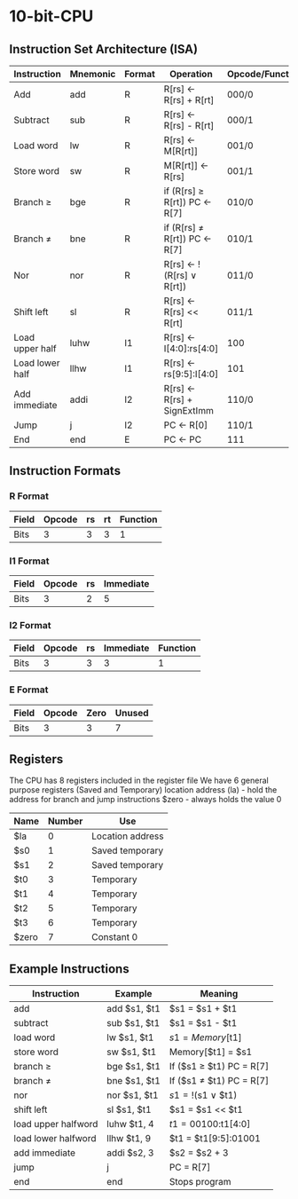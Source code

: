 # 10-bit-CPU

## Instruction Set Architecture (ISA)

| Instruction        | Mnemonic | Format | Operation                           | Opcode/Function |
|--------------------|-----------|-------|-------------------------------------|-----------------|
| Add                | add       | R     | R[rs] ← R[rs] + R[rt]               | 000/0           |
| Subtract           | sub       | R     | R[rs] ← R[rs] - R[rt]                | 000/1          |
| Load word          | lw        | R     | R[rs] ← M[R[rt]]                    | 001/0           |
| Store word         | sw        | R     | M[R[rt]] ← R[rs]                    | 001/1           |
| Branch ≥           | bge       | R     | if (R[rs] ≥ R[rt]) PC ← R[7]        | 010/0           |
| Branch ≠           | bne       | R     | if (R[rs] ≠ R[rt]) PC ← R[7]        | 010/1           |
| Nor                | nor       | R     | R[rs] ← !(R[rs] ∨ R[rt])            | 011/0           |
| Shift left         | sl        | R     | R[rs] ← R[rs] << R[rt]              | 011/1           |
| Load upper half    | luhw      | I1    | R[rs] ← I[4:0]:rs[4:0]              | 100             |
| Load lower half    | llhw      | I1    | R[rs] ← rs[9:5]:I[4:0]              | 101             |
| Add immediate      | addi      | I2    | R[rs] ← R[rs] + SignExtImm          | 110/0           |
| Jump               | j         | I2    | PC ← R[0]                           | 110/1           |
| End                | end       | E     | PC ← PC                             | 111             |


## Instruction Formats

### R Format
| Field    | Opcode | rs   | rt   | Function |
|-----------|---------|------|------|-----------|
| Bits      | 3     | 3  | 3  | 1     |

### I1 Format
| Field    | Opcode | rs   | Immediate |
|-----------|---------|------|-----------|
| Bits      | 3     | 2  | 5       |

### I2 Format
| Field    | Opcode | rs   | Immediate | Function |
|-----------|---------|------|-----------|-----------|
| Bits      | 3     | 3  | 3       | 1       |

### E Format
| Field    | Opcode | Zero | Unused   |
|-----------|---------|------|-----------|
| Bits      | 3     | 3  | 7       |

## Registers
The CPU has 8 registers included in the register file 
We have 6 general purpose registers (Saved and Temporary)
location address (la) - hold the address for branch and jump instructions
$zero - always holds the value 0

| Name  | Number | Use              |
|---------|---------|-------------------|
| $la    | 0     | Location address |
| $s0    | 1     | Saved temporary  |
| $s1    | 2     | Saved temporary  |
| $t0    | 3     | Temporary        |
| $t1    | 4     | Temporary        |
| $t2    | 5     | Temporary        |
| $t3    | 6     | Temporary        |
| $zero | 7     | Constant 0       |


## Example Instructions

| Instruction         | Example        | Meaning                    |
|---------------------|----------------|----------------------------|
| add                 | add $s1, $t1  | $s1 = $s1 + $t1           |
| subtract            | sub $s1, $t1  | $s1 = $s1 - $t1           |
| load word           | lw $s1, $t1   | $s1 = Memory[$t1]         |
| store word          | sw $s1, $t1   | Memory[$t1] = $s1         |
| branch ≥          | bge $s1, $t1 | If ($s1 ≥ $t1) PC = R[7] |
| branch ≠          | bne $s1, $t1 | If ($s1 ≠ $t1) PC = R[7] |
| nor                 | nor $s1, $t1 | $s1 = !($s1 ∨ $t1)      |
| shift left         | sl $s1, $t1  | $s1 = $s1 << $t1        |
| load upper halfword| luhw $t1, 4  | $t1 = 00100:$t1[4:0]    |
| load lower halfword| llhw $t1, 9  | $t1 = $t1[9:5]:01001    |
| add immediate      | addi $s2, 3  | $s2 = $s2 + 3           |
| jump               | j            | PC = R[7]               |
| end                | end         | Stops program          |
